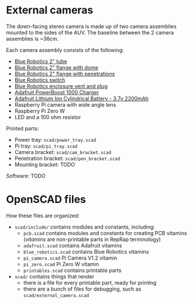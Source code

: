 # External cameras

The down-facing stereo camera is made up of two camera assemblies mounted to the sides of the AUV.
The baseline between the 2 camera assemblies is ~36cm.

Each camera assembly consists of the following:

* [Blue Robotics 2" tube](https://bluerobotics.com/product-category/watertight-enclosures/2-series/)
* [Blue Robotics 2" flange with dome](https://bluerobotics.com/product-category/watertight-enclosures/2-series/)
* [Blue Robotics 2" flange with penetrations](https://bluerobotics.com/product-category/watertight-enclosures/2-series/)
* [Blue Robotics switch](https://bluerobotics.com/store/comm-control-power/switch/switch-10-5a-r1/)
* [Blue Robotics enclosure vent and plug](https://bluerobotics.com/store/cables-connectors/penetrators/vent-asm-r1/)
* [Adafruit PowerBoost 1000 Charger](https://www.adafruit.com/product/2465)
* [Adafruit Lithium Ion Cylindrical Battery - 3.7v 2200mAh](https://www.adafruit.com/product/1781)
* Raspberry Pi camera with wide angle lens
* Raspberry Pi Zero W
* LED and a 100 ohm resistor

Printed parts:
* Power tray: `scad/power_tray.scad`
* Pi tray: `scad/pi_tray.scad`
* Camera bracket: `scad/cam_bracket.scad`
* Penetration bracket: `scad/pen_bracket.scad`
* Mounting bracket: TODO

Software: TODO

# OpenSCAD files

How these files are organized:

* `scad/include/` contains modules and constants, including:
  * `pcb.scad` contains modules and constants for creating PCB vitamins (_vitamins_ are non-printable parts in RepRap terminology)
  * `adafruit.scad` contains Adafruit vitamins
  * `blue_robotics.scad` contains Blue Robotics vitamins
  * `pi_camera.scad` Pi Camera V1.2 vitamin
  * `pi_zero.scad` Pi Zero W vitamin
  * `printables.scad` contains printable parts
* `scad/` contains things that render
  * there is a file for every printable part, ready for printing
  * there are a bunch of files for debugging, such as `scad/external_camera.scad`
